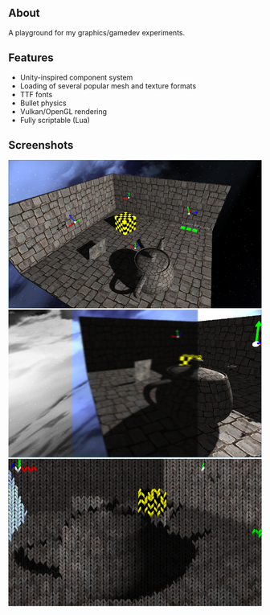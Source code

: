 ## About
A playground for my graphics/gamedev experiments.

## Features
* Unity-inspired component system
* Loading of several popular mesh and texture formats
* TTF fonts
* Bullet physics
* Vulkan/OpenGL rendering
* Fully scriptable (Lua)

## Screenshots

![1](/screenshots/screenshot9.png?raw=true)
![1](/screenshots/screenshot10.png?raw=true)
![1](/screenshots/screenshot11.png?raw=true)
